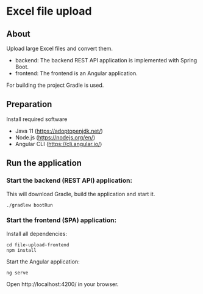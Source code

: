 # Excel file upload

## About
Upload large Excel files and convert them. 
- backend: The backend REST API application is implemented with Spring Boot.
- frontend: The frontend is an Angular application.

For building the project Gradle is used.

## Preparation
Install required software
- Java 11 (https://adoptopenjdk.net/)
- Node.js (https://nodejs.org/en/)
- Angular CLI (https://cli.angular.io/)

## Run the application

### Start the backend (REST API) application:
This will download Gradle, build the application and start it.
```
./gradlew bootRun
```

### Start the frontend (SPA) application:

Install all dependencies:
```
cd file-upload-frontend
npm install
```

Start the Angular application:
```
ng serve
```

Open http://localhost:4200/ in your browser.